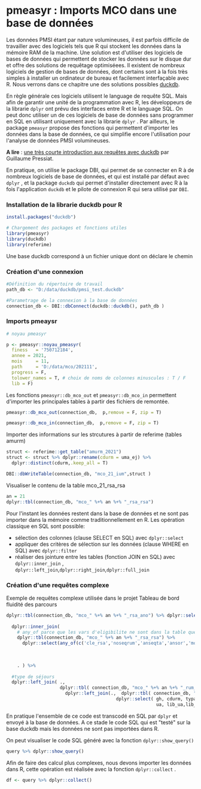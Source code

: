 # pmeasyr : Imports MCO dans une base de données

Les données PMSI étant par nature volumineuses, il est parfois difficile de travailler avec des logiciels tels que R qui stockent les données dans la mémoire RAM de la machine. Une solution est d'utiliser des logiciels de bases de données qui permettent de stocker les données sur le disque dur et offre des solutions de requêtage optimiséees. Il existent de nombreux logiciels de gestion de bases de données, dont certains sont à la fois très simples à installer un ordinateur de bureau et facilement interfaçable avec R. Nous verrons dans ce chapitre une des solutions possibles [duckdb](https://duckdb.org/).

En règle générale ces logiciels utilisent le language de requête SQL. Mais afin de garantir une unité de la programmation avec R, les développeurs de la librarie ```dplyr``` ont prévu des interfaces entre R et le language SQL. On peut donc utiliser un de ces logiciels de base de données sans programmer en SQL en utilisant uniquement avec la librarie ```dplyr``` . Par ailleurs, le package ```pmeasyr``` propose des fonctions qui permettent d'importer les données dans la base de données, ce qui simplifie encore l'utilisation pour l'analyse de données PMSI volumineuses.

**A lire** : [une très courte introduction aux requêtes avec duckdb](https://guillaumepressiat.github.io/blog/2019/10/duckdb) par Guillaume Pressiat. 

En pratique, on utilise le package DBI, qui permet de se connecter en R à de nombreux logiciels de base de données, et qui est installé par défaut avec ```dplyr``` , et la package ```duckdb``` qui permet d'installer directement avec R à la fois l'application ```duckdb``` et le pilote de connexion R qui sera utilisé par ```DBI```. 

### Installation de la librarie duckdb pour R

```r
install.packages("duckdb")

# Chargement des packages et fonctions utiles
library(pmeasyr)
library(duckdb)
library(referime)
```

Une base duckdb correspond à un fichier unique dont on déclare le chemin 

### Création d'une connexion

```r
#Définition du répertoire de travail
path_db <- "D:/data/duckdb/pmsi_test.duckdb"

#Parametrage de la connexion à la base de données
connection_db <- DBI::dbConnect(duckdb::duckdb(), path_db )
```


### Imports pmeaysr


```r
# noyau pmeasyr

p <- pmeasyr::noyau_pmeasyr(
  finess   = '750712184',
  annee = 2021,
  mois     = 11,
  path     = 'D:/data/mco/202111',
  progress = F,
  tolower_names = T, # choix de noms de colonnes minuscules : T / F
  lib = F)
```


Les fonctions ```pmeasyr::db_mco_out``` et ```pmeasyr::db_mco_in``` permettent d'importer les principales tables à partir des fichiers de remontée.


```r
pmeasyr::db_mco_out(connection_db,  p,remove = F, zip = T) 

pmeasyr::db_mco_in(connection_db,  p,remove = F, zip = T) 
```

Importer des informations sur les strcutures à partir de referime (tables amurm)

```r
struct <- referime::get_table("amurm_2021")
struct <- struct %>% dplyr::rename(cdurm = uma_ej) %>%
  dplyr::distinct(cdurm,.keep_all = T)

DBI::dbWriteTable(connection_db, "mco_21_ium",struct )
```

Visualiser le contenu de la table mco_21_rsa_rsa

```r
an = 21
dplyr::tbl(connection_db, "mco_" %+% an %+% "_rsa_rsa")
```

Pour l'instant les données restent dans la base de données et ne sont pas importer dans la mémoire comme traditionnellement en R. Les opération classique en SQL sont possible:

- sélection des colonnes (clause SELECT en SQL) avec ```dplyr::select```
- appliquer des critères de sélection sur les données (clause WHERE en SQL) avec ```dplyr::filter```
- réaliser des jointure entre les tables (fonction JOIN en SQL) avec ```dplyr::inner_join```  , ```dplyr::left_join```,```dplyr::right_join```,```dplyr::full_join```

### Création d'une requêtes complexe

Exemple de requêtes complexe utilisée dans le projet Tableau de bord fluidité des parcours

```r
dplyr::tbl(connection_db, "mco_" %+% an %+% "_rsa_ano") %>% dplyr::select(nas,cle_rsa,dtent,dtsort,factam, pbcmu, motnofact, typecont )  %>%
  
  dplyr::inner_join( 
    # any_of parce que les vars d'eligibilite ne sont dans la table que pour 2021
    dplyr::tbl(connection_db, "mco_" %+% an %+% "_rsa_rsa") %>%
      dplyr::select(any_of(c('cle_rsa','noseqrum','anseqta','ansor','moissor','ghm','noghs','sexe',
                                                                                       'agean','agejr','echpmsi','prov','schpmsi','dest','nbrum','duree','cdgeo',
                                                                                       'ell_gradation','surveillance_particuliere','resererve_hosp','rescrit_tarifaire',
                                                                                       'cat_nb_intervenants'))) ,
    . ) %>% 
  
  #type de séjours
  dplyr::left_join( .,
                    dplyr::tbl( connection_db, "mco_" %+% an %+% "_rum_rum" ) %>%  
                      dplyr::left_join(.,  dplyr::tbl( connection_db, "mco_" %+% an %+% "_ium" ) %>%
                                         dplyr::select( gh, cdurm, typaut, mode_hospit, nohop, lib_hop, uma,lib_uma, lib_cc9_uma,spe_uma,lib_spe_uma,
                                                        ua, lib_ua,lib_cc9_ua, spe_ua, lib_spe_ua, serv,lib_service, pole, lib_pole) ) ) -> query
```

En pratique l'ensemble de ce code est transcodé en SQL par ```dplyr``` et envoyé à la base de données. 
A ce stade le code SQL qui est "testé" sur la base duckdb mais les données ne sont pas importées dans R. 

On peut visualiser le code SQL généré avec la fonction ```dplyr::show_query()```


```r
query %>% dplyr::show_query()
```

Afin de faire des calcul plus complexes, nous devons importer les données dans R, cette opération est réalisée avec la fonction ```dplyr::collect``` .  


```r
df <- query %>% dplyr::collect()
```
